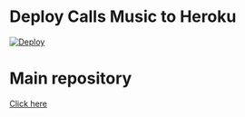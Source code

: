 # Deploy Calls Music to Heroku

[![Deploy](https://www.herokucdn.com/deploy/button.svg)](https://heroku.com/deploy?template=https://github.com/xrrmli/CallsMusicHeroku/)

# Main repository

[Click here](https://github.com/boiss69/callsmusic)
